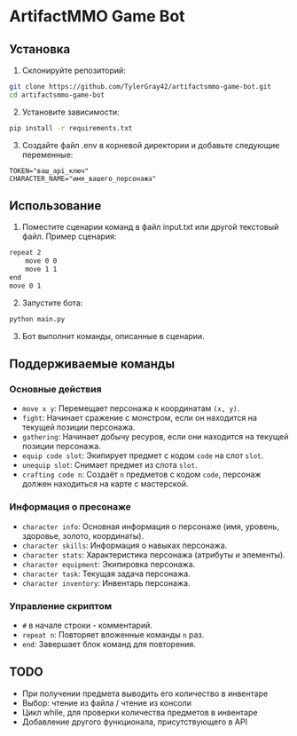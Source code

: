 # ArtifactMMO Game Bot

## Установка
1. Склонируйте репозиторий:

```bash
git clone https://github.com/TylerGray42/artifactsmmo-game-bot.git
cd artifactsmmo-game-bot
```

2. Установите зависимости:

```bash
pip install -r requirements.txt
```

3. Создайте файл .env в корневой директории и добавьте следующие переменные:

```
TOKEN="ваш_api_ключ"
CHARACTER_NAME="имя_вашего_персонажа"
```

## Использование

1. Поместите сценарии команд в файл input.txt или другой текстовый файл. Пример сценария:

```txt
repeat 2
    move 0 0
    move 1 1
end
move 0 1
```

2. Запустите бота:

```bash
python main.py
```

3. Бот выполнит команды, описанные в сценарии.

## Поддерживаемые команды
### Основные действия
- `move x y`: Перемещает персонажа к координатам `(x, y)`.
- `fight`: Начинает сражение с монстром, если он находится на текущей позиции персонажа.
- `gathering`: Начинает добычу ресуров, если они находится на текущей позиции персонажа.
- `equip code slot`: Экипирует предмет с кодом `code` на слот `slot`.
- `unequip slot`: Снимает предмет из слота `slot`.
- `crafting code n`: Создаёт `n` предметов с кодом `code`, персонаж должен находиться на карте с мастерской.

### Информация о пресонаже
- `character info`: Основная информация о персонаже (имя, уровень, здоровье, золото, координаты).
- `character skills`: Информация о навыках персонажа.
- `character stats`: Характеристика персонажа (атрибуты и элементы).
- `character equipment`: Экипировка персонажа.
- `character task`: Текущая задача персонажа.
- `character inventory`: Инвентарь персонажа.

### Управление скриптом
- `#` в начале строки - комментарий.
- `repeat n`: Повторяет вложенные команды `n` раз.
- `end`: Завершает блок команд для повторения.

## TODO
- При получении предмета выводить его количество в инвентаре
- Выбор: чтение из файла / чтение из консоли
- Цикл while, для проверки количества предметов в инвентаре
- Добавление другого функционала, присутствующего в API
